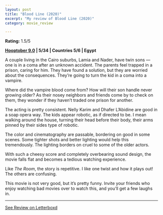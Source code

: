 ```yaml
---
layout: post
title: "Blood Line (2020)"
excerpt: "My review of Blood Line (2020)"
category: movie_review

---
```


**Rating:** 1.5/5

<b><a href="https://boxd.it/pOmcY">Hooptober 9.0</a> | 5/34 | Countries 5/6 | Egypt</b>

A couple living in the Cairo suburbs, Lamia and Nader, have twin sons — one is in a coma after an unknown accident. The parents feel trapped in a prison, caring for him. They have found a solution, but they are worried about the consequences. They’re going to turn the kid in a coma into a vampire.

Where did the vampire blood come from? How will their son handle never growing older? As their nosey neighbors and friends come by to check on them, they wonder if they haven’t traded one prison for another.

The acting is pretty consistent. Nelly Karim and Dhafer L’Abidine are good in a soap opera way. The kids appear robotic, as if directed to be. I mean walking around the house, turning their head before their body, their arms pinned by their sides type of robotic.

The color and cinematography are passable, bordering on good in some scenes. Some tighter shots and better lighting would help this tremendously. The lighting borders on cruel to some of the older actors.

With such a cheesy score and completely overbearing sound design, the movie falls flat and becomes a tedious watching experience.

Like <i>The Room</i>, the story is repetitive. I like one twist and how it plays out! The others are confusing.

This movie is not very good, but it’s pretty funny. Invite your friends who enjoy watching bad movies over to watch this, and you’ll get a few laughs in.

<hr>

[See Review on Letterboxd](https://boxd.it/57eihl)
